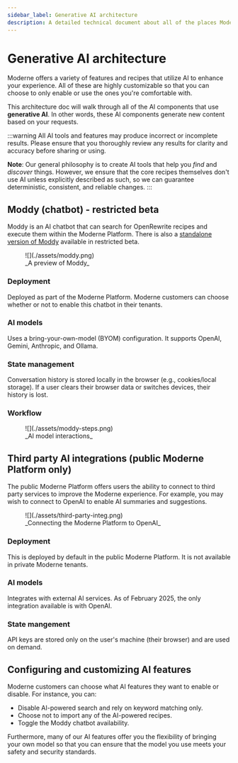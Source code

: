 ```yaml
---
sidebar_label: Generative AI architecture
description: A detailed technical document about all of the places Moderne uses generative AI.
---
```


# Generative AI architecture

Moderne offers a variety of features and recipes that utilize AI to enhance your experience. All of these are highly customizable so that you can choose to only enable or use the ones you're comfortable with.

This architecture doc will walk through all of the AI components that use **generative AI**. In other words, these AI components generate new content based on your requests.

:::warning
All AI tools and features may produce incorrect or incomplete results. Please ensure that you thoroughly review any results for clarity and accuracy before sharing or using.

**Note**: Our general philosophy is to create AI tools that help you _find_ and _discover_ things. However, we ensure that the core recipes themselves don't use AI unless explicitly described as such, so we can guarantee deterministic, consistent, and reliable changes.
:::

## Moddy (chatbot) - restricted beta

Moddy is an AI chatbot that can search for OpenRewrite recipes and execute them within the Moderne Platform. There is also a [standalone version of Moddy](../../../user-documentation/moderne-cli/getting-started/moddy-desktop.md) available in restricted beta.

<figure>
  ![](./assets/moddy.png)
  <figcaption>_A preview of Moddy_</figcaption>
</figure>

### Deployment

Deployed as part of the Moderne Platform. Moderne customers can choose whether or not to enable this chatbot in their tenants.

### AI models

Uses a bring-your-own-model (BYOM) configuration. It supports OpenAI, Gemini, Anthropic, and Ollama.

### State management

Conversation history is stored locally in the browser (e.g., cookies/local storage). If a user clears their browser data or switches devices, their history is lost.

### Workflow

<figure>
  ![](./assets/moddy-steps.png)
  <figcaption>_AI model interactions_</figcaption>
</figure>

## Third party AI integrations (public Moderne Platform only)

The public Moderne Platform offers users the ability to connect to third party services to improve the Moderne experience. For example, you may wish to connect to OpenAI to enable AI summaries and suggestions.

<figure>
  ![](./assets/third-party-integ.png)
  <figcaption>_Connecting the Moderne Platform to OpenAI_</figcaption>
</figure>

### Deployment

This is deployed by default in the public Moderne Platform. It is not available in private Moderne tenants.

### AI models

Integrates with external AI services. As of February 2025, the only integration available is with OpenAI.

### State mangement

API keys are stored only on the user's machine (their browser) and are used on demand.

## Configuring and customizing AI features

Moderne customers can choose what AI features they want to enable or disable. For instance, you can:

* Disable AI-powered search and rely on keyword matching only.
* Choose not to import any of the AI-powered recipes.
* Toggle the Moddy chatbot availability.

Furthermore, many of our AI features offer you the flexibility of bringing your own model so that you can ensure that the model you use meets your safety and security standards.
